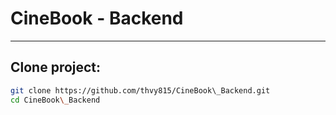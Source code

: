 # CineBook - Backend

---

## Clone project:
```bash
git clone https://github.com/thvy815/CineBook\_Backend.git
cd CineBook\_Backend

